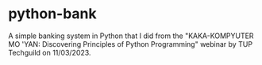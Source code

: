 # python-bank

A simple banking system in Python that I did from the "KAKA-KOMPYUTER MO 'YAN: Discovering Principles of Python Programming" webinar by TUP Techguild on 11/03/2023.